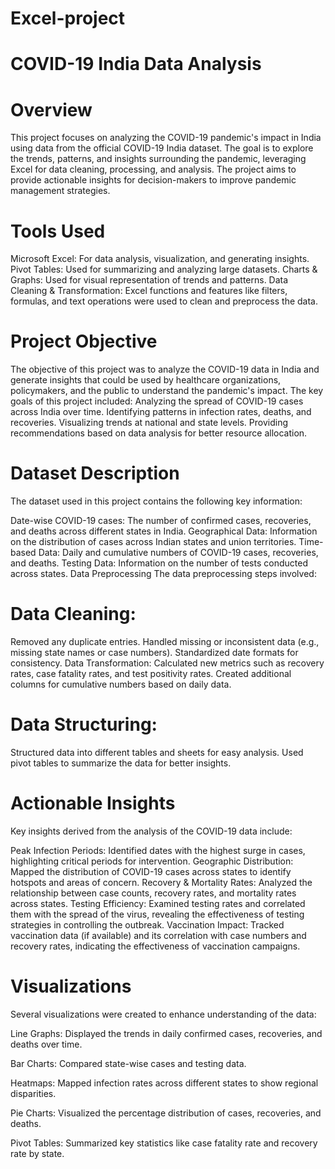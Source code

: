 # Excel-project
# COVID-19 India Data Analysis
# Overview
This project focuses on analyzing the COVID-19 pandemic's impact in India using data from the official COVID-19 India dataset. The goal is to explore the trends, patterns, and insights surrounding the pandemic, leveraging Excel for data cleaning, processing, and analysis. The project aims to provide actionable insights for decision-makers to improve pandemic management strategies.

# Tools Used
Microsoft Excel: For data analysis, visualization, and generating insights. Pivot Tables: Used for summarizing and analyzing large datasets. Charts & Graphs: Used for visual representation of trends and patterns. Data Cleaning & Transformation: Excel functions and features like filters, formulas, and text operations were used to clean and preprocess the data.

# Project Objective
The objective of this project was to analyze the COVID-19 data in India and generate insights that could be used by healthcare organizations, policymakers, and the public to understand the pandemic's impact.
The key goals of this project included:
Analyzing the spread of COVID-19 cases across India over time. Identifying patterns in infection rates, deaths, and recoveries. Visualizing trends at national and state levels. Providing recommendations based on data analysis for better resource allocation.

# Dataset Description
The dataset used in this project contains the following key information:

Date-wise COVID-19 cases: The number of confirmed cases, recoveries, and deaths across different states in India. Geographical Data: Information on the distribution of cases across Indian states and union territories. Time-based Data: Daily and cumulative numbers of COVID-19 cases, recoveries, and deaths. Testing Data: Information on the number of tests conducted across states. Data Preprocessing The data preprocessing steps involved:

# Data Cleaning:
Removed any duplicate entries. Handled missing or inconsistent data (e.g., missing state names or case numbers). Standardized date formats for consistency. Data Transformation: Calculated new metrics such as recovery rates, case fatality rates, and test positivity rates. Created additional columns for cumulative numbers based on daily data.

# Data Structuring:
Structured data into different tables and sheets for easy analysis. Used pivot tables to summarize the data for better insights.

# Actionable Insights
Key insights derived from the analysis of the COVID-19 data include:

Peak Infection Periods: Identified dates with the highest surge in cases, highlighting critical periods for intervention. Geographic Distribution: Mapped the distribution of COVID-19 cases across states to identify hotspots and areas of concern. Recovery & Mortality Rates: Analyzed the relationship between case counts, recovery rates, and mortality rates across states. Testing Efficiency: Examined testing rates and correlated them with the spread of the virus, revealing the effectiveness of testing strategies in controlling the outbreak. Vaccination Impact: Tracked vaccination data (if available) and its correlation with case numbers and recovery rates, indicating the effectiveness of vaccination campaigns.

# Visualizations
Several visualizations were created to enhance understanding of the data:

Line Graphs: Displayed the trends in daily confirmed cases, recoveries, and deaths over time.

Bar Charts: Compared state-wise cases and testing data.

Heatmaps: Mapped infection rates across different states to show regional disparities.

Pie Charts: Visualized the percentage distribution of cases, recoveries, and deaths.

Pivot Tables: Summarized key statistics like case fatality rate and recovery rate by state.
